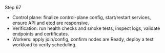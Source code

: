 Step 67

- Control plane: finalize control-plane config, start/restart services, ensure API and etcd are responsive.
- Verification: run health checks and smoke tests, inspect logs, validate endpoints and certificates.
- Workers: apply join/config, confirm nodes are Ready, deploy a test workload to verify scheduling.
